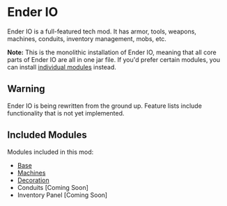 # Ender IO
Ender IO is a full-featured tech mod. It has armor, tools, weapons, machines, conduits, inventory management, mobs, etc.

**Note:** This is the monolithic installation of Ender IO, meaning that all core parts of Ender IO are all in one jar file. If you'd prefer certain modules, you can install [individual modules](https://modrinth.com/mod/enderio-base) instead.

## Warning
Ender IO is being rewritten from the ground up. Feature lists include functionality that is not yet implemented.

## Included Modules
Modules included in this mod:
- [Base](https://modrinth.com/mod/enderio-base)
- [Machines](https://modrinth.com/mod/enderio-machines)
- [Decoration](https://modrinth.com/mod/enderio-decor)
- Conduits [Coming Soon]
- Inventory Panel [Coming Soon]